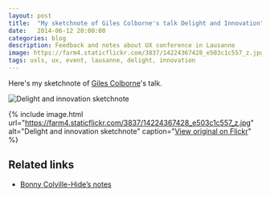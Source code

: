 ```yaml
---
layout: post
title:  "My sketchnote of Giles Colborne's talk Delight and Innovation"
date:   2014-06-12 20:00:00
categories: blog
description: Feedback and notes about UX conference in Lausanne
image: https://farm4.staticflickr.com/3837/14224367428_e503c1c557_z.jpg
tags: uxls, ux, event, lausanne, delight, innovation
---
```


Here's my sketchnote of [Giles Colborne](https://twitter.com/gilescolborne)'s talk.

![Delight and innovation sketchnote](https://farm4.staticflickr.com/3837/14224367428_e503c1c557_z.jpg)

{% include image.html url="https://farm4.staticflickr.com/3837/14224367428_e503c1c557_z.jpg" alt="Delight and innovation sketchnote" caption="[View original on Flickr](https://www.flickr.com/photos/alienlebarge/14224367428/)" %}

## Related links

- [Bonny Colville-Hide’s notes](http://rockpooldigitalux.tumblr.com/post/86496010801/designing-for-delight-giles-colborne-ux)
